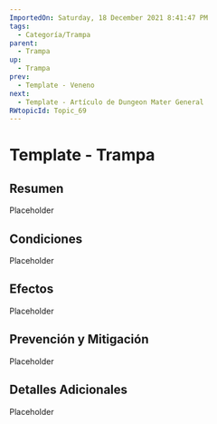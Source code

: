 ```yaml
---
ImportedOn: Saturday, 18 December 2021 8:41:47 PM
tags:
  - Categoría/Trampa
parent:
  - Trampa
up:
  - Trampa
prev:
  - Template - Veneno
next:
  - Template - Artículo de Dungeon Mater General
RWtopicId: Topic_69
---
```

# Template - Trampa
## Resumen
Placeholder

## Condiciones
Placeholder

## Efectos
Placeholder

## Prevención y Mitigación
Placeholder

## Detalles Adicionales
Placeholder


